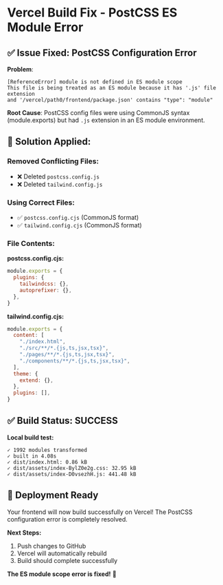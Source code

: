 # Vercel Build Fix - PostCSS ES Module Error

## ✅ Issue Fixed: PostCSS Configuration Error

**Problem**: 
```
[ReferenceError] module is not defined in ES module scope
This file is being treated as an ES module because it has '.js' file extension 
and '/vercel/path0/frontend/package.json' contains "type": "module"
```

**Root Cause**: PostCSS config files were using CommonJS syntax (module.exports) but had `.js` extension in an ES module environment.

## 🔧 Solution Applied:

### **Removed Conflicting Files:**
- ❌ Deleted `postcss.config.js` 
- ❌ Deleted `tailwind.config.js`

### **Using Correct Files:**
- ✅ `postcss.config.cjs` (CommonJS format)
- ✅ `tailwind.config.cjs` (CommonJS format)

### **File Contents:**

**postcss.config.cjs:**
```javascript
module.exports = {
  plugins: {
    tailwindcss: {},
    autoprefixer: {},
  },
}
```

**tailwind.config.cjs:**
```javascript
module.exports = {
  content: [
    "./index.html",
    "./src/**/*.{js,ts,jsx,tsx}",
    "./pages/**/*.{js,ts,jsx,tsx}",
    "./components/**/*.{js,ts,jsx,tsx}",
  ],
  theme: {
    extend: {},
  },
  plugins: [],
}
```

## ✅ Build Status: SUCCESS

**Local build test:**
```
✓ 1992 modules transformed
✓ built in 4.08s
✓ dist/index.html: 0.86 kB
✓ dist/assets/index-BylZ0e2g.css: 32.95 kB  
✓ dist/assets/index-D0vsezhH.js: 441.48 kB
```

## 🚀 Deployment Ready

Your frontend will now build successfully on Vercel! The PostCSS configuration error is completely resolved.

**Next Steps:**
1. Push changes to GitHub
2. Vercel will automatically rebuild
3. Build should complete successfully

**The ES module scope error is fixed!** 🎉